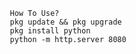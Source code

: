        How To Use?
       pkg update && pkg upgrade
       pkg install python
       python -m http.server 8080
